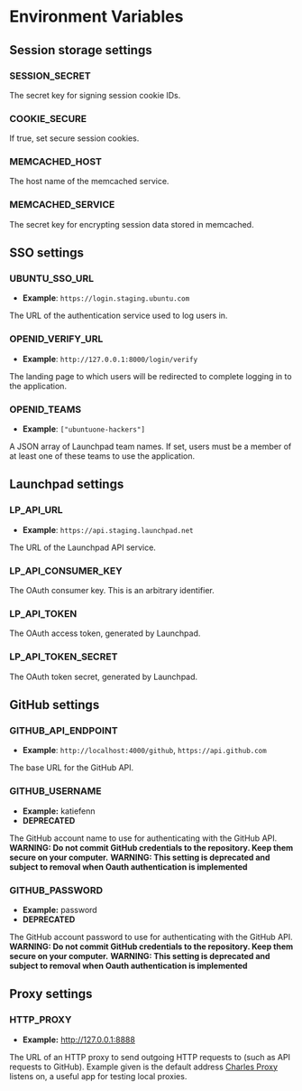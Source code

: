 # Environment Variables

## Session storage settings

### SESSION\_SECRET

The secret key for signing session cookie IDs.

### COOKIE\_SECURE

If true, set secure session cookies.

### MEMCACHED\_HOST

The host name of the memcached service.

### MEMCACHED\_SERVICE

The secret key for encrypting session data stored in memcached.

## SSO settings

### UBUNTU\_SSO\_URL

- **Example**: `https://login.staging.ubuntu.com`

The URL of the authentication service used to log users in.

### OPENID\_VERIFY\_URL

- **Example**: `http://127.0.0.1:8000/login/verify`

The landing page to which users will be redirected to complete logging in to
the application.

### OPENID\_TEAMS

- **Example**: `["ubuntuone-hackers"]`

A JSON array of Launchpad team names.  If set, users must be a member of at
least one of these teams to use the application.

## Launchpad settings

### LP\_API\_URL

- **Example**: `https://api.staging.launchpad.net`

The URL of the Launchpad API service.

### LP\_API\_CONSUMER\_KEY

The OAuth consumer key.  This is an arbitrary identifier.

### LP\_API\_TOKEN

The OAuth access token, generated by Launchpad.

### LP\_API\_TOKEN\_SECRET

The OAuth token secret, generated by Launchpad.

## GitHub settings

### GITHUB_API_ENDPOINT
- **Example**: `http://localhost:4000/github`, `https://api.github.com`

The base URL for the GitHub API.

### GITHUB_USERNAME
- **Example:** katiefenn
- **DEPRECATED**

The GitHub account name to use for authenticating with the GitHub API.
**WARNING: Do not commit GitHub credentials to the repository. Keep them secure on your computer.**
**WARNING: This setting is deprecated and subject to removal when Oauth authentication is implemented**

### GITHUB_PASSWORD
- **Example:** password
- **DEPRECATED**

The GitHub account password to use for authenticating with the GitHub API.
**WARNING: Do not commit GitHub credentials to the repository. Keep them secure on your computer.**
**WARNING: This setting is deprecated and subject to removal when Oauth authentication is implemented**

## Proxy settings
### HTTP_PROXY
- **Example:** http://127.0.0.1:8888

The URL of an HTTP proxy to send outgoing HTTP requests to (such as API requests to GitHub). Example given is the default address [Charles Proxy](https://www.charlesproxy.com/) listens on, a useful app for testing local proxies.
